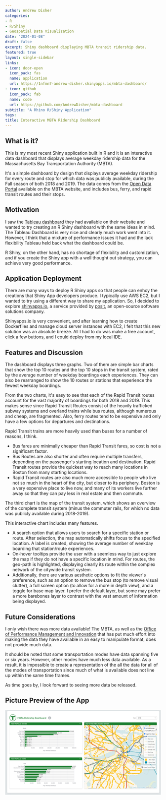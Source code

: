 ```yaml
---
author: Andrew Disher
categories:
- R
- R/Shiny
- Geospatial Data Visualization
date: "2024-01-08"
draft: false
excerpt: Shiny dashboard displaying MBTA transit ridership data.
featured: true
layout: single-sidebar
links:
- icon: door-open
  icon_pack: fas
  name: application
  url: https://1nfmn7-andrew-disher.shinyapps.io/mbta-dashboard/
- icon: github
  icon_pack: fab
  name: code
  url: https://github.com/AndrewDisher/mbta-dashboard
subtitle: "A Rhino R/Shiny Application"
tags:
title: Interactive MBTA Ridership Dashboard 
---
```


## What is it?

This is my most recent Shiny application built in R and it is an interactive data dashboard
that displays average weekday ridership data for the Massachusetts Bay Transportation 
Authority (MBTA).

It's a simple dashboard by design that displays average weekday ridership for every route 
and stop for which data was publicly available, during the Fall season of both 2018 and 2019.
The data comes from the [Open Data Portal](https://mbta-massdot.opendata.arcgis.com/)
available on the MBTA website, and includes bus, ferry, and rapid transit routes and their stops. 

## Motivation 

I saw the [Tableau dashboard](https://public.tableau.com/app/profile/mbta.office.of.performance.management.and.innovation/viz/RiderhsipViewer/Summary) 
they had available on their website and wanted to try 
creating an R Shiny dashboard with the same ideas in mind. The Tableau Dashboard is very
nice and clearly much work went into it. However, I think that a mixture of performance issues
it had and the lack flexibility Tableau held back what the dashboard could be. 

R Shiny, on the other hand, has no shortage of flexibility and customization, and if you 
create the Shiny app with a well thought out strategy, you can achieve very good performance.

## Application Deployment

There are many ways to deploy R Shiny apps so that people can enhoy the creations that
Shiny App developers produce. I typically use AWS EC2, but I wanted to try using a 
different way to share my application. So, I decided to explore [shinyapps.io](https://www.shinyapps.io/),
a service provided by [posit](https://posit.co/), an open-source software solutions company. 

Shinyapps.io is very convenient, and after learning how to create Dockerfiles and manage 
cloud server instances with EC2, I felt that this new solution was an absolute breeze. All 
I had to do was make a free account, click a few buttons, and I could deploy from
my local IDE. 

## Features and Discussion

The dashboard displays three graphs. Two of them are simple bar charts that show the 
top 10 routes and the top 10 stops in the transit system, rated by the average number
of weekday boardings each experiences. They can also be rearranged to show the 10 routes
or stations that experience the fewest weekday boardings. 

From the two charts, it's easy to see that each of the Rapid Transit routes account 
for the vast majority of boardings for both 2018 and 2019. This makes sense since 
Rapid Transit Routes consist of the heavily trafficked subway systems and overland trains while
bus routes, although numerous and cheap, are fragmented. Also, ferry routes tend to be expensive
and only have a few options for departures and destinations. 

Rapid Transit trains are more heavily used than buses for a number of reasons, I think. 

- Bus fares are minimally cheaper than Rapid Transit fares, so cost is not a significant factor.
- Bus Routes are also shorter and often require multiple transfers, depending on the 
passenger's starting location and destination. Rapid Transit routes provide the 
quickest way to reach many locations in Boston from many starting locations. 
- Rapid Transit routes are also much more accessible to people who live not so much
in the heart of the city, but closer to its periphery. Boston is a very expensive place to live now, 
and many of its workers live further away so that they can pay less in real estate 
and then commute. 

The third chart is the map of the transit system, which shows an overview of the 
complete transit system (minus the commuter rails, for which no data was publicly available 
during 2018-2019). 

This interactive chart includes many features. 

- A search option that allows users to search for a specific station or route. After selection, 
the map automatically shifts focus to the specified location. A label is created,
showing the average number of weekday boarding that station/route experiences.
- On-hover tooltips provide the user with a seemless way to just explore the map
if they do not have a specific location in mind. For routes, the geo-path is 
highlighted, displaying clearly its route within the complex network of the 
citywide transit system. 
- Additionally, there are various aesthetic options to fit the viewer's preference, such as 
an option to remove the bus stop (to remove visual clutter), a full screen option (to allow for 
a more in depth view), and a toggle for base map layer. I prefer the default layer, but 
some may prefer a more barebones layer to contrast with the vast amount of information
being displayed. 

## Future Considerations

I only wish there was more data available! The MBTA, as well as the [Office of Performance Management and Innovation](https://www.massdottracker.com/wp/about/what-is-opmi-2/)
that has put much effort into making the data they have available in an easy to manipulate format, does not provide much data. 

It should be noted that some transportation modes have data spanning five or six years. However, 
other modes have much less data available. As a result, it is impossible to create a 
representation of the all the data for all of the modes of transportation since much 
of what is available does not line up within the same time frames. 

As time goes by, I look forward to seeing more data be released. 

## Picture Preview of the App

![pplication-preview](mbta-app-website.png)














